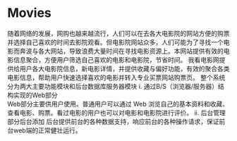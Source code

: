 # Movies
随着网络的发展，网购也越来越流行，人们可以在去各大电影院的网站方便的购票并选择自己喜欢的时间去影院观看。但电影院网站众多，人们可能为了寻找一个电影而奔波与各大网站，导致浪费大量时间在寻找电影资源上。本网站提供有效的电影信息聚合，方便用户筛选自己喜欢的电影和电影院，节省时间。
我看电影网提供给用户各大电影院信息，新电影详情，并提供收藏与偏好功能，有效的聚合各类电影信息，帮助用户快速选择喜欢的电影并转入专业买票网站购票页。
整个系统分为两大主要功能模块和后台数据库服务器模块
i.	通过B/S（浏览器/服务器）结构实现的Web部分		
Web部分主要供用户使用。普通用户可以通过 Web 浏览自己的基本资料和收藏、查看电影、购票。看过电影的用户也可以对电影和电影院进行评价。
ii.	后台管理部分后台添加
后台提供前台的各种数据支持，响应前台的各种操作请求，保证前台web端的正常健壮运行。
